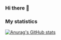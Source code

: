 ### Hi there 👋

### My statistics
[![Anurag's GitHub stats](https://github-readme-stats.vercel.app/api?username=oleksii-mtk)](https://github.com/anuraghazra/github-readme-stats)
<!--
**oleksii-mtk/oleksii-mtk** is a ✨ _special_ ✨ repository because its `README.md` (this file) appears on your GitHub profile.

Here are some ideas to get you started:

- 🔭 I’m currently working on ...
 🌱 I’m currently learning Frontend Developing
- 👯 I’m looking to collaborate on ...
- 🤔 I’m looking for help with ...
- 💬 Ask me about ...
- 📫 How to reach me: ...
- 😄 Pronouns: ...
- ⚡ Fun fact: ...
-->
